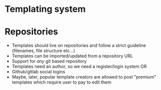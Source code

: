 # Templating system

# Repositories
* Templates should live on repositories and follow a strict guideline (filenames, file structure etc...)
* Templates can be imported/updated from a repository URL
* Support for *any* git based repository
* Templates need an author, so we need a register/login system OR
* Github/gitlab social logins
* Maybe, later, popular template creators are allowed to post "premium" templates which require user to pay to edit them